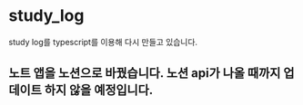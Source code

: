 # study_log
study log를 typescript를 이용해 다시 만들고 있습니다.

## 노트 앱을 노션으로 바꿨습니다. 노션 api가 나올 때까지 업데이트 하지 않을 예정입니다.

